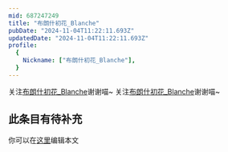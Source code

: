 ```yaml
---
mid: 687247249
title: "布朗什初花_Blanche"
pubDate: "2024-11-04T11:22:11.693Z"
updatedDate: "2024-11-04T11:22:11.693Z"
profile:
  {
    Nickname: ["布朗什初花_Blanche"],
  }
---
```


关注[布朗什初花_Blanche](https://space.bilibili.com/687247249)谢谢喵~ 关注[布朗什初花_Blanche](https://space.bilibili.com/687247249)谢谢喵~

## 此条目有待补充
你可以在[这里](https://github.com/Yuhanawa/VTuber.ICU/edit/master/src/content/v/布朗什初花_Blanche/index.md)编辑本文

